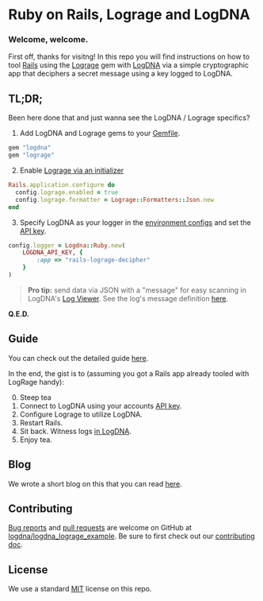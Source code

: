# Ruby on Rails, Lograge and LogDNA

### Welcome, welcome.

First off, thanks for visitng!  In this repo you will find instructions on how to tool <a href="https://rubyonrails.org/" target="_blank">Rails</a> using the <a href="https://github.com/roidrage/lograge" target="_blank">Lograge</a> gem with <a href="https://logdna.com" target="_blank">LogDNA</a> via a simple cryptographic app that deciphers a secret message using a key logged to LogDNA.

## TL;DR;

Been here done that and just wanna see the LogDNA / Lograge specifics?

1. Add LogDNA and Lograge gems to your [Gemfile](src/decipher/Gemfile#L59).
```ruby
gem "logdna"
gem "lograge"
```
2. Enable [Lograge via an initializer](src/decipher/config/initializers/lograge.rb)
```ruby
Rails.application.configure do
  config.lograge.enabled = true
  config.lograge.formatter = Lograge::Formatters::Json.new
end
```
3. Specify LogDNA as your logger in the [environment configs](src/decipher/config/environments/development.rb#L79) and set the [API key](https://app.logdna.com/manage/api-keys).
```ruby
config.logger = Logdna::Ruby.new(
    LOGDNA_API_KEY, {
        :app => "rails-lograge-decipher"
    }
)
```

> **Pro tip:** send data via JSON with a "message" for easy scanning in LogDNA's [Log Viewer](https://docs.logdna.com/docs/how-to-use-the-dashboard). See the log's message definition [here](src/decipher/app/controllers/app_controller.rb#L59).

**Q.E.D.**

## Guide

You can check out the detailed guide [here](./GUIDE.md).

In the end, the gist is to (assuming you got a Rails app already tooled with LogRage handy):

0. Steep tea
1. Connect to LogDNA using your accounts <a href="https://docs.logdna.com/docs/ingestion-key" target="_blank">API key</a>.
2. Configure Lograge to utilize LogDNA.
3. Restart Rails.
4. Sit back. Witness logs <a href="https://app.logdna.com" target="_blank">in LogDNA</a>.
5. Enjoy tea.

## Blog

We wrote a short blog on this that you can read [here](https://www.logdna.com/blog/taming-ruby-on-rails-logging-with-lograge-and-logdna). 

## Contributing

[Bug reports](https://github.com/logdna/logdna_lograge_example/issues) and [pull requests](https://github.com/logdna/logdna_lograge_example/pulls) are welcome on GitHub at [logdna/logdna_lograge_example](https://github.com/logdna/logdna_lograge_example).  Be sure to first check out our [contributing doc](./CONTRIBUTING.md).

## License

We use a standard [MIT](./LICENSE) license on this repo.
